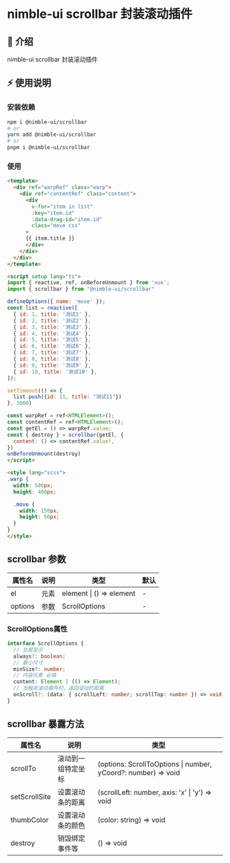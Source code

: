 # nimble-ui scrollbar 封装滚动插件

## 📢 介绍
nimble-ui scrollbar 封装滚动插件 

## ⚡ 使用说明

### 安装依赖

```sh
npm i @nimble-ui/scrollbar
# or
yarn add @nimble-ui/scrollbar
# or
pnpm i @nimble-ui/scrollbar
```

### 使用
```html
<template>
  <div ref="warpRef" class="warp">
    <div ref="contentRef" class="content">
      <div
        v-for="item in list"
        :key="item.id"
        :data-drag-id="item.id"
        class="move css"
      >
      {{ item.title }}
      </div>
    </div>
  </div>
</template>

<script setup lang="ts">
import { reactive, ref, onBeforeUnmount } from 'vue';
import { scrollbar } from "@nimble-ui/scrollbar"

defineOptions({ name: 'move' });
const list = reactive([
  { id: 1, title: '测试1' },
  { id: 2, title: '测试2' },
  { id: 3, title: '测试3' },
  { id: 4, title: '测试4' },
  { id: 5, title: '测试5' },
  { id: 6, title: '测试6' },
  { id: 7, title: '测试7' },
  { id: 8, title: '测试8' },
  { id: 9, title: '测试9' },
  { id: 10, title: '测试10' },
]);

setTimeout(() => {
  list.push({id: 11, title: "测试11"})
}, 3000)

const warpRef = ref<HTMLElement>();
const contentRef = ref<HTMLElement>();
const getEl = () => warpRef.value;
const { destroy } = scrollbar(getEl, {
  content: () => contentRef.value!,
})
onBeforeUnmount(destroy)
</script>

<style lang="scss">
.warp {
  width: 500px;
  height: 400px;

  .move {
    width: 150px;
    height: 50px;
  }
}
</style>
```
## scrollbar 参数
| 属性名  | 说明     | 类型                     | 默认 |
| ------- | -------- | ----------------------- | ---- |
| el      | 元素     | element \| () => element | -   |
| options | 参数     | ScrollOptions            | -   |

### ScrollOptions属性
```ts
interface ScrollOptions {
  // 总是显示
  always?: boolean;
  // 最小尺寸
  minSize?: number;
  // 内容元素 必填
  content: Element | (() => Element);
  // 当触发滚动事件时，返回滚动的距离
  onScroll?: (data: { scrollLeft: number; scrollTop: number }) => void;
}
```

## scrollbar 暴露方法
| 属性名         |        说明      | 类型                                                         |
| ------------- | ---------------- | ------------------------------------------------------------ |
| scrollTo      | 滚动到一组特定坐标 | (options: ScrollToOptions \| number, yCoord?: number) => void |
| setScrollSite | 设置滚动条的距离   | (scrollLeft: number, axis: 'x' \| 'y') => void                |
| thumbColor    | 设置滚动条的颜色   | (color: string) => void                                      |
| destroy       | 销毁绑定事件等     | () => void                                                   |
